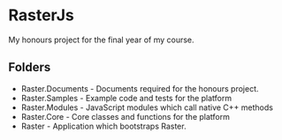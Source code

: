 # RasterJs

My honours project for the final year of my course.

## Folders

 * Raster.Documents - Documents required for the honours project.
 * Raster.Samples   - Example code and tests for the platform
 * Raster.Modules   - JavaScript modules which call native C++ methods
 * Raster.Core      - Core classes and functions for the platform
 * Raster           - Application which bootstraps Raster.
